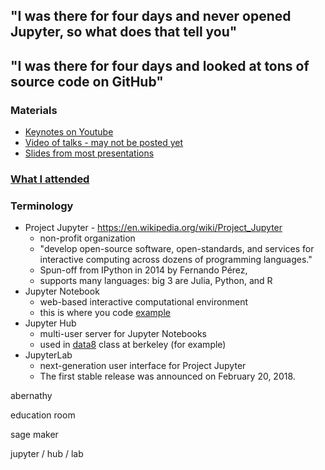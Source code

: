 
## "I was there for four days and never opened Jupyter, so what does that tell you"
## "I was there for four days and looked at tons of source code on GitHub"

### Materials
* [Keynotes on Youtube](https://www.youtube.com/playlist?list=PL055Epbe6d5b572IRmYAHkUgcq3y6K3Ae)
* [Video of talks - may not be posted yet](https://www.safaribooksonline.com/library/view/jupytercon-new-york/9781492025818/)
* [Slides from most presentations](https://conferences.oreilly.com/jupyter/jup-ny/public/schedule/proceedings)

### [What I attended](https://github.com/UVA-DSI/conferences/blob/master/JupyterCon18/agenda.md)

### Terminology
* Project Jupyter - https://en.wikipedia.org/wiki/Project_Jupyter
  * non-profit organization
  * "develop open-source software, open-standards, and services for interactive computing across dozens of programming languages."
  * Spun-off from IPython in 2014 by Fernando Pérez,
  * supports many languages: big 3 are Julia, Python, and R
* Jupyter Notebook
  * web-based interactive computational environment
  * this is where you code [example](https://github.com/UVA-DSI/conferences/blob/master/JupyterCon18/images/rkernel.png)
* Jupyter Hub
  * multi-user server for Jupyter Notebooks
  * used in [data8](http://data8.org/) class at berkeley (for example)
* JupyterLab
  * next-generation user interface for Project Jupyter
  * The first stable release was announced on February 20, 2018.




abernathy

education room

sage maker

jupyter / hub / lab
